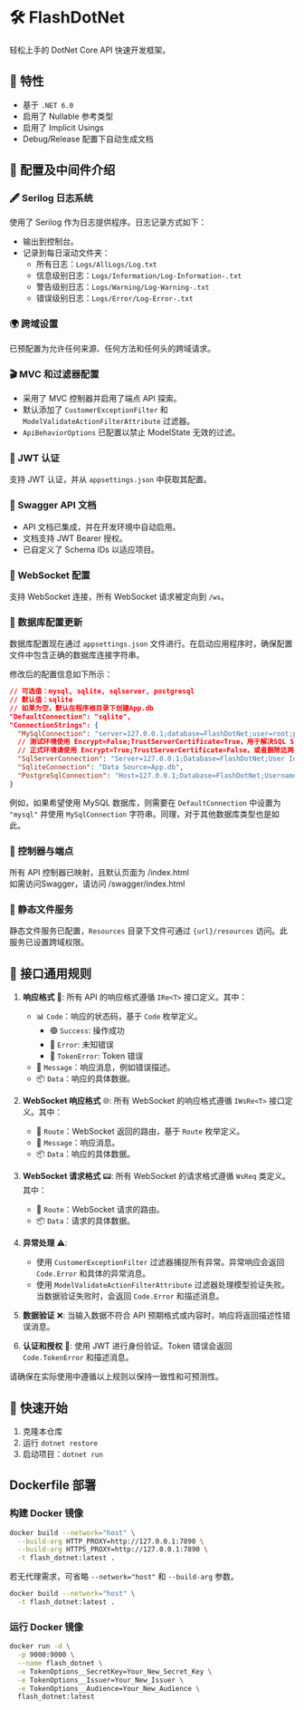 # 🛠️ FlashDotNet

轻松上手的 DotNet Core API 快速开发框架。

## 📌 特性

- 基于 `.NET 6.0`
- 启用了 Nullable 参考类型
- 启用了 Implicit Usings
- Debug/Release 配置下自动生成文档

## 🧰 配置及中间件介绍

### 🖋️ Serilog 日志系统

使用了 Serilog 作为日志提供程序。日志记录方式如下：

- 输出到控制台。
- 记录到每日滚动文件夹：
    - 所有日志：`Logs/AllLogs/Log.txt`
    - 信息级别日志：`Logs/Information/Log-Information-.txt`
    - 警告级别日志：`Logs/Warning/Log-Warning-.txt`
    - 错误级别日志：`Logs/Error/Log-Error-.txt`

### 🌍 跨域设置

已预配置为允许任何来源、任何方法和任何头的跨域请求。

### 🎬 MVC 和过滤器配置

- 采用了 MVC 控制器并启用了端点 API 探索。
- 默认添加了 `CustomerExceptionFilter` 和 `ModelValidateActionFilterAttribute` 过滤器。
- `ApiBehaviorOptions` 已配置以禁止 ModelState 无效的过滤。

### 🔐 JWT 认证

支持 JWT 认证，并从 `appsettings.json` 中获取其配置。

### 📖 Swagger API 文档

- API 文档已集成，并在开发环境中自动启用。
- 文档支持 JWT Bearer 授权。
- 已自定义了 Schema IDs 以适应项目。

### 💬 WebSocket 配置

支持 WebSocket 连接，所有 WebSocket 请求被定向到 `/ws`。

### 💽 数据库配置更新

数据库配置现在通过 `appsettings.json` 文件进行。在启动应用程序时，确保配置文件中包含正确的数据库连接字符串。

修改后的配置信息如下所示：
  ```json
  // 可选值：mysql, sqlite, sqlserver, postgresql
  // 默认值：sqlite
  // 如果为空，默认在程序根目录下创建App.db
  "DefaultConnection": "sqlite",
  "ConnectionStrings": {
    "MySqlConnection": "server=127.0.0.1;database=FlashDotNet;user=root;password=qwertyuiop",
    // 测试环境使用 Encrypt=False;TrustServerCertificate=True，用于解决SQL Server 的 SSL 连接问题
    // 正式环境请使用 Encrypt=True;TrustServerCertificate=False，或者删除这两个参数
    "SqlServerConnection": "Server=127.0.0.1;Database=FlashDotNet;User Id=sa;Password=Qwertyuiop1234;Encrypt=False;TrustServerCertificate=True;",
    "SqliteConnection": "Data Source=App.db",
    "PostgreSqlConnection": "Host=127.0.0.1;Database=FlashDotNet;Username=postgres;Password=qwertyuiop"
  }
  ```

例如，如果希望使用 MySQL 数据库，则需要在 `DefaultConnection` 中设置为 `"mysql"` 并使用 `MySqlConnection` 字符串。同理，对于其他数据库类型也是如此。

### 🚀 控制器与端点

所有 API 控制器已映射，且默认页面为 /index.html  
如需访问Swagger，请访问 /swagger/index.html

### 📁 静态文件服务

静态文件服务已配置，`Resources` 目录下文件可通过 `{url}/resources` 访问。此服务已设置跨域权限。

## 📡 接口通用规则

1. **响应格式** 🎯: 所有 API 的响应格式遵循 `IRe<T>` 接口定义。其中：

    - 📊 `Code`：响应的状态码，基于 `Code` 枚举定义。
        - 🟢 `Success`: 操作成功
        - 🛑 `Error`: 未知错误
        - 🔑 `TokenError`: Token 错误
    - 💬 `Message`：响应消息，例如错误描述。
    - 📦 `Data`：响应的具体数据。

2. **WebSocket 响应格式** 🌐: 所有 WebSocket 的响应格式遵循 `IWsRe<T>` 接口定义。其中：

    - 📍 `Route`：WebSocket 返回的路由，基于 `Route` 枚举定义。
    - 💬 `Message`：响应消息。
    - 📦 `Data`：响应的具体数据。

3. **WebSocket 请求格式** 📟: 所有 WebSocket 的请求格式遵循 `WsReq` 类定义。其中：

    - 📍 `Route`：WebSocket 请求的路由。
    - 📦 `Data`：请求的具体数据。

4. **异常处理** ⚠️:

    - 使用 `CustomerExceptionFilter` 过滤器捕捉所有异常。异常响应会返回 `Code.Error` 和具体的异常消息。
    - 使用 `ModelValidateActionFilterAttribute` 过滤器处理模型验证失败。当数据验证失败时，会返回 `Code.Error` 和描述消息。

5. **数据验证** ❌: 当输入数据不符合 API 预期格式或内容时，响应将返回描述性错误消息。

6. **认证和授权** 🔐: 使用 JWT 进行身份验证。Token 错误会返回 `Code.TokenError` 和描述消息。

请确保在实际使用中遵循以上规则以保持一致性和可预测性。

## 🚀 快速开始

1. 克隆本仓库
2. 运行 `dotnet restore`
3. 启动项目：`dotnet run`

## Dockerfile 部署

### 构建 Docker 镜像

``` bash
docker build --network="host" \
  --build-arg HTTP_PROXY=http://127.0.0.1:7890 \
  --build-arg HTTPS_PROXY=http://127.0.0.1:7890 \
  -t flash_dotnet:latest .
```

若无代理需求，可省略 `--network="host"` 和 `--build-arg` 参数。

```bash
docker build --network="host" \
  -t flash_dotnet:latest .
```

### 运行 Docker 镜像

``` bash
docker run -d \
  -p 9000:9000 \
  --name flash_dotnet \
  -e TokenOptions__SecretKey=Your_New_Secret_Key \
  -e TokenOptions__Issuer=Your_New_Issuer \
  -e TokenOptions__Audience=Your_New_Audience \
  flash_dotnet:latest
```
